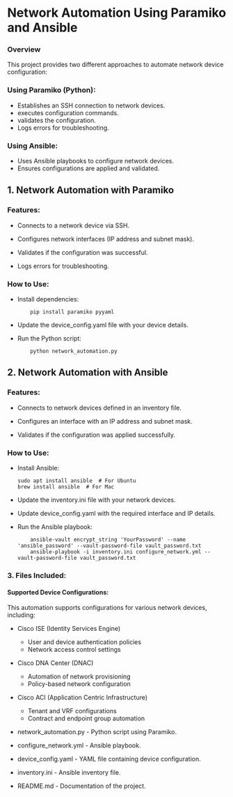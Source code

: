 # Network Automation Using Paramiko and Ansible

### Overview

This project provides two different approaches to automate network device configuration:

### Using Paramiko (Python): 
* Establishes an SSH connection to network devices.
* executes configuration commands.
* validates the configuration.
* Logs errors for troubleshooting.

### Using Ansible: 
* Uses Ansible playbooks to configure network devices.
* Ensures configurations are applied and validated.

## 1. Network Automation with Paramiko

### Features:

* Connects to a network device via SSH.

* Configures network interfaces (IP address and subnet mask).

* Validates if the configuration was successful.

* Logs errors for troubleshooting.

### How to Use:

* Install dependencies:
    ```
        pip install paramiko pyyaml
    ```

* Update the device_config.yaml file with your device details.

* Run the Python script:
    ```
        python network_automation.py
    ```

## 2. Network Automation with Ansible

### Features:

* Connects to network devices defined in an inventory file.

* Configures an interface with an IP address and subnet mask.

* Validates if the configuration was applied successfully.

### How to Use:

* Install Ansible:
    ```
    sudo apt install ansible  # For Ubuntu
    brew install ansible  # For Mac
    ```

* Update the inventory.ini file with your network devices.

* Update device_config.yaml with the required interface and IP details.

* Run the Ansible playbook:
    ```
        ansible-vault encrypt_string 'YourPassword' --name 'ansible_password' --vault-password-file vault_password.txt
        ansible-playbook -i inventory.ini configure_network.yml --vault-password-file vault_password.txt

    ```

### 3. Files Included:

#### Supported Device Configurations:

This automation supports configurations for various network devices, including:

* Cisco ISE (Identity Services Engine)
    * User and device authentication policies
    * Network access control settings
* Cisco DNA Center (DNAC)
    * Automation of network provisioning
    * Policy-based network configuration

* Cisco ACI (Application Centric Infrastructure)
    * Tenant and VRF configurations
    * Contract and endpoint group automation

* network_automation.py - Python script using Paramiko.

* configure_network.yml - Ansible playbook.

* device_config.yaml - YAML file containing device configuration.

* inventory.ini - Ansible inventory file.

* README.md - Documentation of the project.

